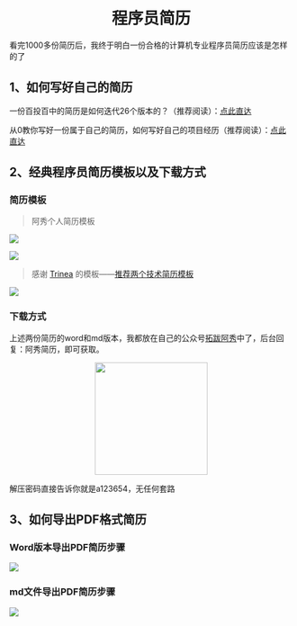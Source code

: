 <h1 align="center">
  程序员简历
</h1>

看完1000多份简历后，我终于明白一份合格的计算机专业程序员简历应该是怎样的了

## 1、如何写好自己的简历

一份百投百中的简历是如何迭代26个版本的？（推荐阅读）：[点此直达](https://interviewguide.cn/notes/05-xiustar/03-resume/01-01-%E4%B8%80%E4%BB%BD%E7%99%BE%E6%8A%95%E7%99%BE%E4%B8%AD%E7%9A%84%E8%AE%A1%E7%AE%97%E6%9C%BA%E6%A0%A1%E6%8B%9B%E7%AE%80%E5%8E%86%E6%98%AF%E5%A6%82%E4%BD%95%E8%BF%AD%E4%BB%A3%E8%B6%B3%E8%B6%B326%E7%89%88%E7%9A%84.html)

从0教你写好一份属于自己的简历，如何写好自己的项目经历（推荐阅读）：[点此直达](https://interviewguide.cn/notes/05-xiustar/03-resume/01-04%E8%BF%99%E5%91%A8%E6%94%B9%E4%BA%8690%E5%A4%9A%E4%BB%BD%E7%AE%80%E5%8E%86.html)

## 2、经典程序员简历模板以及下载方式

### 简历模板

> 阿秀个人简历模板

![](http://oss.interviewguide.cn/img/202304231930625.png)

![](http://oss.interviewguide.cn/img/202304231930399.png)

> 感谢 [Trinea](https://github.com/Trinea) 的模板——[推荐两个技术简历模板](http://b.codekk.com/detail/Trinea/%E6%8E%A8%E8%8D%90%E4%B8%A4%E4%B8%AA%E6%8A%80%E6%9C%AF%E7%AE%80%E5%8E%86%E6%A8%A1%E6%9D%BF)

![](http://oss.interviewguide.cn/img/202304231930349.png)

### 下载方式

上述两份简历的word和md版本，我都放在自己的公众号[拓跋阿秀](https://mp.weixin.qq.com/s/gRw25aRFBVB0lUhBAJqV5g)中了，后台回复：阿秀简历，即可获取。

<div align="center">
  <img src="http://oss.interviewguide.cn/img/202207231714905.png" style="width: 200px; height:200px" />
</div>


解压密码直接告诉你就是a123654，无任何套路

## 3、如何导出PDF格式简历

### Word版本导出PDF简历步骤

![](http://oss.interviewguide.cn/img/202304231930185.png)



### md文件导出PDF简历步骤

![](http://oss.interviewguide.cn/img/202304231930639.png)









